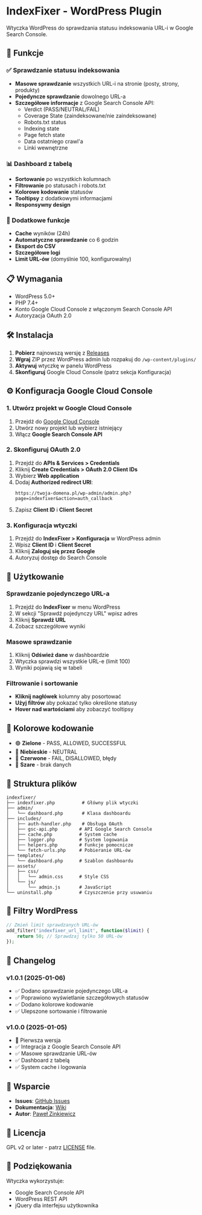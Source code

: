 # IndexFixer - WordPress Plugin

Wtyczka WordPress do sprawdzania statusu indeksowania URL-i w Google Search Console.

## 🚀 Funkcje

### ✅ Sprawdzanie statusu indeksowania
- **Masowe sprawdzanie** wszystkich URL-i na stronie (posty, strony, produkty)
- **Pojedyncze sprawdzanie** dowolnego URL-a
- **Szczegółowe informacje** z Google Search Console API:
  - Verdict (PASS/NEUTRAL/FAIL)
  - Coverage State (zaindeksowane/nie zaindeksowane)
  - Robots.txt status
  - Indexing state
  - Page fetch state
  - Data ostatniego crawl'a
  - Linki wewnętrzne

### 📊 Dashboard z tabelą
- **Sortowanie** po wszystkich kolumnach
- **Filtrowanie** po statusach i robots.txt
- **Kolorowe kodowanie** statusów
- **Tooltipsy** z dodatkowymi informacjami
- **Responsywny design**

### 🔧 Dodatkowe funkcje
- **Cache** wyników (24h)
- **Automatyczne sprawdzanie** co 6 godzin
- **Eksport do CSV**
- **Szczegółowe logi**
- **Limit URL-ów** (domyślnie 100, konfigurowalny)

## 📋 Wymagania

- WordPress 5.0+
- PHP 7.4+
- Konto Google Cloud Console z włączonym Search Console API
- Autoryzacja OAuth 2.0

## 🛠 Instalacja

1. **Pobierz** najnowszą wersję z [Releases](https://github.com/pavelzin/indexfixer/releases)
2. **Wgraj** ZIP przez WordPress admin lub rozpakuj do `/wp-content/plugins/`
3. **Aktywuj** wtyczkę w panelu WordPress
4. **Skonfiguruj** Google Cloud Console (patrz sekcja Konfiguracja)

## ⚙️ Konfiguracja Google Cloud Console

### 1. Utwórz projekt w Google Cloud Console
1. Przejdź do [Google Cloud Console](https://console.cloud.google.com/)
2. Utwórz nowy projekt lub wybierz istniejący
3. Włącz **Google Search Console API**

### 2. Skonfiguruj OAuth 2.0
1. Przejdź do **APIs & Services > Credentials**
2. Kliknij **Create Credentials > OAuth 2.0 Client IDs**
3. Wybierz **Web application**
4. Dodaj **Authorized redirect URI**:
   ```
   https://twoja-domena.pl/wp-admin/admin.php?page=indexfixer&action=auth_callback
   ```
5. Zapisz **Client ID** i **Client Secret**

### 3. Konfiguracja wtyczki
1. Przejdź do **IndexFixer > Konfiguracja** w WordPress admin
2. Wpisz **Client ID** i **Client Secret**
3. Kliknij **Zaloguj się przez Google**
4. Autoryzuj dostęp do Search Console

## 📖 Użytkowanie

### Sprawdzanie pojedynczego URL-a
1. Przejdź do **IndexFixer** w menu WordPress
2. W sekcji "Sprawdź pojedynczy URL" wpisz adres
3. Kliknij **Sprawdź URL**
4. Zobacz szczegółowe wyniki

### Masowe sprawdzanie
1. Kliknij **Odśwież dane** w dashboardzie
2. Wtyczka sprawdzi wszystkie URL-e (limit 100)
3. Wyniki pojawią się w tabeli

### Filtrowanie i sortowanie
- **Kliknij nagłówek** kolumny aby posortować
- **Użyj filtrów** aby pokazać tylko określone statusy
- **Hover nad wartościami** aby zobaczyć tooltipsy

## 🎨 Kolorowe kodowanie

- 🟢 **Zielone** - PASS, ALLOWED, SUCCESSFUL
- 🔵 **Niebieskie** - NEUTRAL
- 🔴 **Czerwone** - FAIL, DISALLOWED, błędy
- 🔘 **Szare** - brak danych

## 📁 Struktura plików

```
indexfixer/
├── indexfixer.php          # Główny plik wtyczki
├── admin/
│   └── dashboard.php       # Klasa dashboardu
├── includes/
│   ├── auth-handler.php    # Obsługa OAuth
│   ├── gsc-api.php        # API Google Search Console
│   ├── cache.php          # System cache
│   ├── logger.php         # System logowania
│   ├── helpers.php        # Funkcje pomocnicze
│   └── fetch-urls.php     # Pobieranie URL-ów
├── templates/
│   └── dashboard.php      # Szablon dashboardu
├── assets/
│   ├── css/
│   │   └── admin.css      # Style CSS
│   └── js/
│       └── admin.js       # JavaScript
└── uninstall.php          # Czyszczenie przy usuwaniu
```

## 🔧 Filtry WordPress

```php
// Zmień limit sprawdzanych URL-ów
add_filter('indexfixer_url_limit', function($limit) {
    return 50; // Sprawdzaj tylko 50 URL-ów
});
```

## 📝 Changelog

### v1.0.1 (2025-01-06)
- ✅ Dodano sprawdzanie pojedynczego URL-a
- ✅ Poprawiono wyświetlanie szczegółowych statusów
- ✅ Dodano kolorowe kodowanie
- ✅ Ulepszone sortowanie i filtrowanie

### v1.0.0 (2025-01-05)
- 🎉 Pierwsza wersja
- ✅ Integracja z Google Search Console API
- ✅ Masowe sprawdzanie URL-ów
- ✅ Dashboard z tabelą
- ✅ System cache i logowania

## 🤝 Wsparcie

- **Issues**: [GitHub Issues](https://github.com/pavelzin/indexfixer/issues)
- **Dokumentacja**: [Wiki](https://github.com/pavelzin/indexfixer/wiki)
- **Autor**: [Paweł Zinkiewicz](https://bynajmniej.pl)

## 📄 Licencja

GPL v2 or later - patrz [LICENSE](LICENSE) file.

## 🙏 Podziękowania

Wtyczka wykorzystuje:
- Google Search Console API
- WordPress REST API
- jQuery dla interfejsu użytkownika 